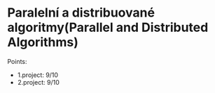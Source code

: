 # Paralelní a distribuované algoritmy(Parallel and Distributed Algorithms)

Points:
 - 1.project: 9/10
 - 2.project: 9/10
